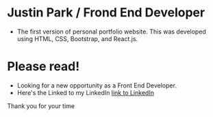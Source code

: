 # Justin Park / Frond End Developer 
- The first version of personal portfolio website. This was developed using HTML, CSS, Bootstrap, and React.js.

# Please read!
- Looking for a new opportunity as a Front End Developer.
- Here's the Linked to my LinkedIn
[link to LinkedIn](https://www.linkedin.com/in/justin-sb-park/)

Thank you for your time